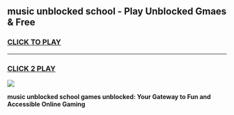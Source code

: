 
## music unblocked school - Play Unblocked Gmaes & Free
<h3>
<a href="https://news.freeplayer.one?title=music_unblocked_school&ref=16F">CLICK TO PLAY</a></h3>
<hr>

<h3>
<a href="https://news.freeplayer.one?title=music_unblocked_school&ref=16F">CLICK 2 PLAY</a>
  
</h3>

<a href="https://news.freeplayer.one?title=music_unblocked_school&ref=16F/"><img src="https://clearcache.store/games.png"></a>


**music unblocked school games unblocked: Your Gateway to Fun and Accessible Online Gaming**
